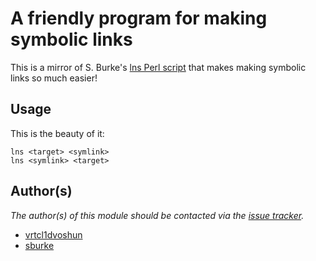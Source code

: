 # A friendly program for making symbolic links

This is a mirror of S. Burke's [lns Perl script][lns] that makes making symbolic links so much easier!

## Usage

This is the beauty of it:

    lns <target> <symlink>
    lns <symlink> <target>

## Author(s)

*The author(s) of this module should be contacted via the [issue tracker][issue_tracker].*

  - [vrtcl1dvoshun][vrtcl1dvoshun]
  - [sburke][sburke]

[lns]:            interglacial.com/~sburke/pub/lns                          "lns"
[issue_tracker]:  https://github.com/vrtcl1dvoshun/TODO_APPLICATION/issues  "vrtcl1dvoshun/marked/issues"
[sburke]:         interglacial.com/~sburke/                                 "sburke homepage"
[vrtcl1dvoshun]:  https://github.com/vrtcl1dvoshun                          "vrtcl1dvoshun"

